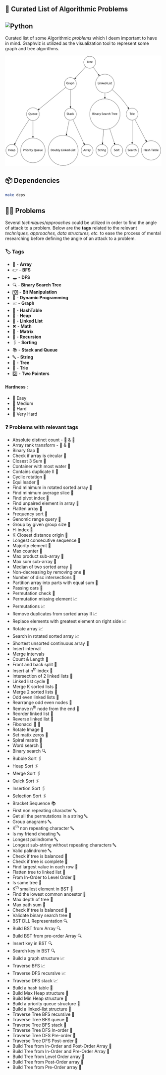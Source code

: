 ## 🍍 Curated List of Algorithmic Problems

## ![Python](https://img.shields.io/badge/python-3670A0?style=for-the-badge&logo=python&logoColor=ffdd54)

Curated list of some Algorithmic _problems_ which I deem important to have in mind. Graphviz is utilized as the
visualization tool to represent some graph and tree algorithms.

![](/graphviz/Digraph.gv.png/?raw=true)

## 📦 Dependencies

```bash
make deps
```

## 🧑‍💻 Problems

Several _techniques/approaches_ could be utilized in order to find the
angle of attack to a problem.
Below are the **tags** related to the relevant
_techniques, approaches, data structures, etc._
to ease the process of mental researching before defining the angle of an attack to a problem.

### 🏷️ Tags

- 📃 - **Array**
- 👉 - **BFS**
- 🕳️ - **DFS**
- 🔍 - **Binary Search Tree**
- 🔟 - **Bit Manipulation**
- 📝 - **Dynamic Programming**
- 📈 - **Graph**
- 🔣 - **HashTable**
- 🌲 - **Heap**
- 🔗 - **Linked List**
- ✖ - **Math**
- 🔢 - **Matrix**
- 🔁 - **Recursion**
- 🖇️ - **Sorting**
- 📚 - **Stack and Queue**
- 🔤 - **String**
- 🌴 - **Tree**
- 🌿 - **Trie**
- 2️⃣ - **Two Pointers**

#### Hardness :

- 🥉 Easy
- 🥈 Medium
- 🥇 Hard
- 🏅 Very Hard

### ❓ Problems with relevant tags

- Absolute distinct count - 📃 & 🥉
- Array rank transform - 📃 & 🔣
- Binary Gap 📃
- Check if array is circular 📃
- Closest 3 Sum 📃
- Container with most water 📃
- Contains duplicate II 📃
- Cyclic rotation 📃
- Equi leader 📃
- Find minimum in rotated sorted array 📃
- Find minimum average slice 📃
- Find pivot index 📃
- Find unpaired element in array 📃
- Flatten array 📃
- Frequency sort 📃
- Genomic range query 📃
- Group by given group size 📃
- H-index 📃
- K-Closest distance origin 📃
- Longest consecutive sequence 📃
- Majority element 📃
- Max counter 📝
- Max product sub-array 📝
- Max sum sub-array 📝
- Median of two sorted array 📝
- Non-decreasing by removing one 📝
- Number of disc intersections 📝
- Partition array into parts with equal sum 📝
- Passing cars 📝
- Permutation check 📝
- Permutation missing element 📈
- Permutations 📈
- Remove duplicates from sorted array II 📈
- Replace elements with greatest element on right side 📈
- Rotate array 📈
- Search in rotated sorted array 📈
- Shortest unsorted continuous array 🌲
- Insert interval
- Merge intervals
- Count & Length 🔗
- Front and back split 🔗
- Insert at n<sup>th</sup> index 🔗
- Intersection of 2 linked lists 🔗
- Linked list cycle 🔗
- Merge K sorted lists 🔗
- Merge 2 sorted lists 🔗
- Odd even linked lists 🔗
- Rearrange odd even nodes 🔗
- Remove n<sup>th</sup> node from the end 🔗
- Reorder linked list 🔗
- Reverse linked list 🔗
- Fibonacci 📝 🔁
- Rotate Image 🔢
- Set matix zeros 🔢
- Spiral matrix 🔢
- Word search 🔢
- Binary search 🔍
- Bubble Sort 🖇️
- Heap Sort 🖇️
- Merge Sort 🖇️
- Quick Sort 🖇️
- Insertion Sort 🖇️
- Selection Sort 🖇️
- Bracket Sequence 📚
- First non repeating character 🔤
- Get all the permutations in a string 🔤
- Group anagrams 🔤
- K<sup>th</sup> non repeating character 🔤
- Is my friend cheating 🔤
- Longest palindrome 🔤
- Longest sub-string without repeating characters 🔤
- Valid palindrome 🔤
- Check if tree is balanced 🌴
- Check if tree is complete 🌴
- Find largest value in each row 🌴
- Flatten tree to linked list 🌴
- From In-Order to Level Order 🌴
- Is same tree 🌴
- K<sup>th</sup> smallest element in BST 🌴
- Find the lowest common ancestor 🌴
- Max depth of tree 🌴
- Max path sum 🌴
- Check if tree is balanced 🌴
- Validate binary search tree 🌴
- BST DLL Representation 🔍
- Build BST from Array 🔍
- Build BST from pre-order Array 🔍
- Insert key in BST 🔍
- Search key in BST 🔍
- Build a graph structure 📈
- Traverse BFS 📈
- Traverse DFS recursive 📈
- Traverse DFS stack 📈
- Build a hash table 🔣
- Build Max Heap structure 🌲
- Build Min Heap structure 🌲
- Build a priority queue structure 🌲
- Build a linked-list structure 🔗
- Traverse Tree BFS recursive 🌴
- Traverse Tree BFS queue 🌴
- Traverse Tree BFS stack 🌴
- Traverse Tree DFS In-order 🌴
- Traverse Tree DFS Pre-order 🌴
- Traverse Tree DFS Post-order 🌴
- Build Tree from In-Order and Post-Order Array 🌴
- Build Tree from In-Order and Pre-Order Array 🌴
- Build Tree from Level Order array 🌴
- Build Tree from Post-Order array 🌴
- Build Tree from Pre-Order array 🌴
